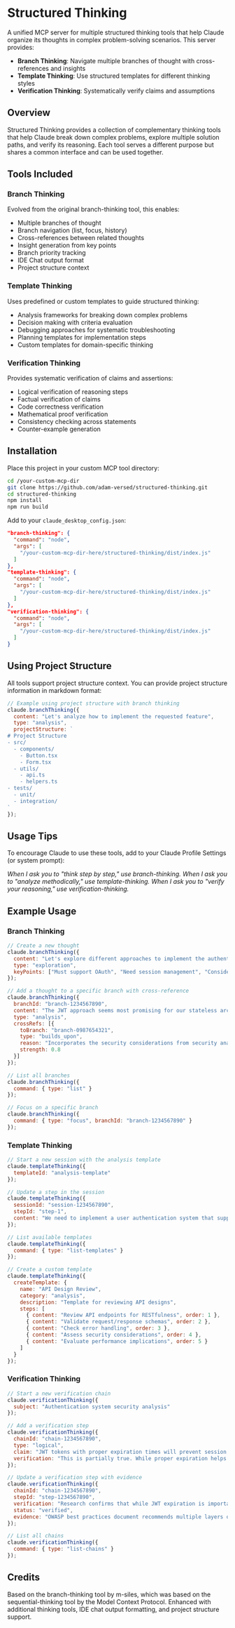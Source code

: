 # Structured Thinking

A unified MCP server for multiple structured thinking tools that help Claude organize its thoughts in complex problem-solving scenarios. This server provides:

- **Branch Thinking**: Navigate multiple branches of thought with cross-references and insights
- **Template Thinking**: Use structured templates for different thinking styles
- **Verification Thinking**: Systematically verify claims and assumptions

## Overview

Structured Thinking provides a collection of complementary thinking tools that help Claude break down complex problems, explore multiple solution paths, and verify its reasoning. Each tool serves a different purpose but shares a common interface and can be used together.

## Tools Included

### Branch Thinking

Evolved from the original branch-thinking tool, this enables:

- Multiple branches of thought
- Branch navigation (list, focus, history)
- Cross-references between related thoughts
- Insight generation from key points
- Branch priority tracking
- IDE Chat output format
- Project structure context

### Template Thinking

Uses predefined or custom templates to guide structured thinking:

- Analysis frameworks for breaking down complex problems
- Decision making with criteria evaluation
- Debugging approaches for systematic troubleshooting
- Planning templates for implementation steps
- Custom templates for domain-specific thinking

### Verification Thinking

Provides systematic verification of claims and assertions:

- Logical verification of reasoning steps
- Factual verification of claims
- Code correctness verification
- Mathematical proof verification
- Consistency checking across statements
- Counter-example generation

## Installation

Place this project in your custom MCP tool directory:

```bash
cd /your-custom-mcp-dir
git clone https://github.com/adam-versed/structured-thinking.git
cd structured-thinking
npm install
npm run build 
```

Add to your `claude_desktop_config.json`:

```json
"branch-thinking": {
  "command": "node",
  "args": [
    "/your-custom-mcp-dir-here/structured-thinking/dist/index.js"
  ]
},
"template-thinking": {
  "command": "node",
  "args": [
    "/your-custom-mcp-dir-here/structured-thinking/dist/index.js"
  ]
},
"verification-thinking": {
  "command": "node",
  "args": [
    "/your-custom-mcp-dir-here/structured-thinking/dist/index.js"
  ]
}
```

## Using Project Structure

All tools support project structure context. You can provide project structure information in markdown format:

```javascript
// Example using project structure with branch thinking
claude.branchThinking({
  content: "Let's analyze how to implement the requested feature", 
  type: "analysis",
  projectStructure: `
# Project Structure
- src/
  - components/
    - Button.tsx
    - Form.tsx
  - utils/
    - api.ts
    - helpers.ts
- tests/
  - unit/
  - integration/
`
});
```

## Usage Tips

To encourage Claude to use these tools, add to your Claude Profile Settings (or system prompt):

_When I ask you to "think step by step," use branch-thinking. When I ask you to "analyze methodically," use template-thinking. When I ask you to "verify your reasoning," use verification-thinking._

## Example Usage

### Branch Thinking

```javascript
// Create a new thought
claude.branchThinking({
  content: "Let's explore different approaches to implement the authentication system",
  type: "exploration",
  keyPoints: ["Must support OAuth", "Need session management", "Consider JWT tokens"]
});

// Add a thought to a specific branch with cross-reference
claude.branchThinking({
  branchId: "branch-1234567890",
  content: "The JWT approach seems most promising for our stateless architecture",
  type: "analysis",
  crossRefs: [{
    toBranch: "branch-0987654321",
    type: "builds_upon",
    reason: "Incorporates the security considerations from security analysis",
    strength: 0.8
  }]
});

// List all branches
claude.branchThinking({
  command: { type: "list" }
});

// Focus on a specific branch
claude.branchThinking({
  command: { type: "focus", branchId: "branch-1234567890" }
});
```

### Template Thinking

```javascript
// Start a new session with the analysis template
claude.templateThinking({
  templateId: "analysis-template"
});

// Update a step in the session
claude.templateThinking({
  sessionId: "session-1234567890",
  stepId: "step-1",
  content: "We need to implement a user authentication system that supports both password and OAuth login methods."
});

// List available templates
claude.templateThinking({
  command: { type: "list-templates" }
});

// Create a custom template
claude.templateThinking({
  createTemplate: {
    name: "API Design Review",
    category: "analysis",
    description: "Template for reviewing API designs",
    steps: [
      { content: "Review API endpoints for RESTfulness", order: 1 },
      { content: "Validate request/response schemas", order: 2 },
      { content: "Check error handling", order: 3 },
      { content: "Assess security considerations", order: 4 },
      { content: "Evaluate performance implications", order: 5 }
    ]
  }
});
```

### Verification Thinking

```javascript
// Start a new verification chain
claude.verificationThinking({
  subject: "Authentication system security analysis"
});

// Add a verification step
claude.verificationThinking({
  chainId: "chain-1234567890",
  type: "logical",
  claim: "JWT tokens with proper expiration times will prevent session hijacking",
  verification: "This is partially true. While proper expiration helps mitigate some risks, it doesn't fully prevent token theft via XSS attacks."
});

// Update a verification step with evidence
claude.verificationThinking({
  chainId: "chain-1234567890",
  stepId: "step-1234567890",
  verification: "Research confirms that while JWT expiration is important, it must be combined with secure transmission (HTTPS) and proper storage (HttpOnly cookies).",
  status: "verified",
  evidence: "OWASP best practices document recommends multiple layers of protection beyond just token expiration."
});

// List all chains
claude.verificationThinking({
  command: { type: "list-chains" }
});
```

## Credits

Based on the branch-thinking tool by m-siles, which was based on the sequential-thinking tool by the Model Context Protocol. Enhanced with additional thinking tools, IDE chat output formatting, and project structure support.